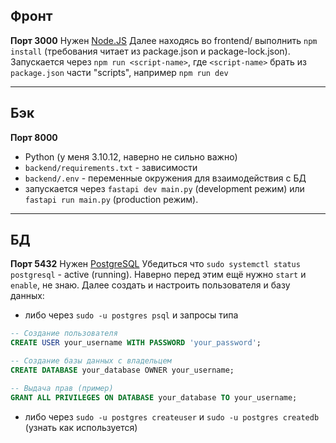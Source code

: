 ## Фронт
**Порт 3000**
Нужен [Node.JS](https://hub.docker.com/_/node)
Далее находясь во frontend/ выполнить `npm install` (требования читает из package.json и package-lock.json).
Запускается через `npm run <script-name>`, где `<script-name>` брать из `package.json` части "scripts", например `npm run dev`

---
## Бэк
**Порт 8000**
- Python (у меня 3.10.12, наверно не сильно важно)
- `backend/requirements.txt` - зависимости
- `backend/.env` - переменные окружения для взаимодействия с БД
- запускается через `fastapi dev main.py` (development режим) или `fastapi run main.py` (production режим).
---
## БД
**Порт 5432**
Нужен [PostgreSQL](https://hub.docker.com/_/postgres)
Убедиться что `sudo systemctl status postgresql` - active (running). Наверно перед этим ещё нужно `start` и `enable`, не знаю.
Далее создать и настроить пользователя и базу данных:
- либо через `sudo -u postgres psql` и запросы типа 
```sql
-- Создание пользователя
CREATE USER your_username WITH PASSWORD 'your_password';

-- Создание базы данных с владельцем
CREATE DATABASE your_database OWNER your_username;

-- Выдача прав (пример)
GRANT ALL PRIVILEGES ON DATABASE your_database TO your_username;
```
- либо через `sudo -u postgres createuser` и `sudo -u postgres createdb` (узнать как используется)
